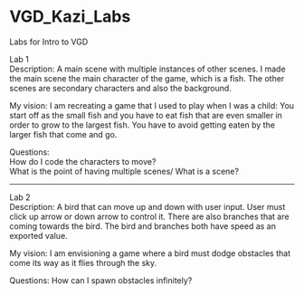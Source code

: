 # VGD_Kazi_Labs
 Labs for Intro to VGD  

Lab 1  
Description: A main scene with multiple instances of other scenes. I made the main scene the main character of the game, which is a fish. The other scenes are secondary characters and also the background.
    
My vision: I am recreating a game that I used to play when I was a child: You start off as the small fish and you have to eat fish that are even smaller in order to grow to the largest fish. You have to avoid getting eaten by the larger fish that come and go.  
  
Questions:  
How do I code the characters to move?  
What is the point of having multiple scenes/ What is a scene?  

------------------------------------------------------------------------------------------------------------  

Lab 2  
Description: A bird that can move up and down with user input. User must click up arrow or down arrow to control it. There are also branches that are coming towards the bird. The bird and branches both have speed as an exported value.  
  
My vision: I am envisioning a game where a bird must dodge obstacles that come its way as it flies through the sky.  
  
Questions: 
How can I spawn obstacles infinitely?
